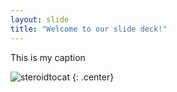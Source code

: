 ```yaml
---
layout: slide
title: "Welcome to our slide deck!"
---
```


This is my caption

![steroidtocat](https://octodex.github.com/images/steroidtocat.png)
{: .center}
